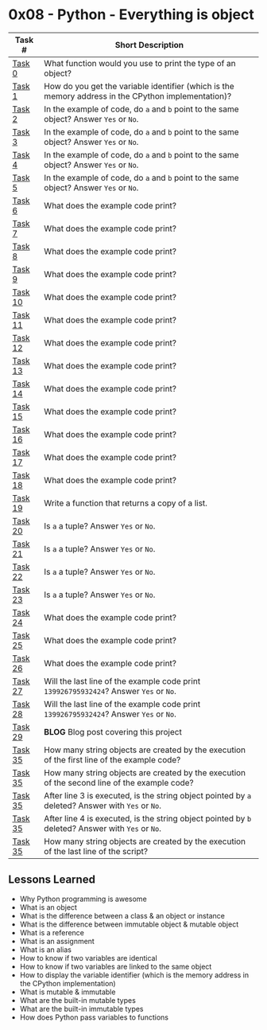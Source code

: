  # 0x08 - Python - Everything is object
Task # | Short Description
-------|------------
[Task 0](0-answer.txt) | What function would you use to print the type of an object?
[Task 1](1-answer.txt) | How do you get the variable identifier (which is the memory address in the CPython implementation)?
[Task 2](2-answer.txt) | In the example of code, do `a` and `b` point to the same object? Answer `Yes` or `No`.
[Task 3](3-answer.txt) | In the example of code, do `a` and `b` point to the same object? Answer `Yes` or `No`.
[Task 4](4-answer.txt) | In the example of code, do `a` and `b` point to the same object? Answer `Yes` or `No`.
[Task 5](5-answer.txt) | In the example of code, do `a` and `b` point to the same object? Answer `Yes` or `No`.
[Task 6](6-answer.txt) | What does the example code print?
[Task 7](7-answer.txt) | What does the example code print?
[Task 8](8-answer.txt) | What does the example code print?
[Task 9](9-answer.txt) | What does the example code print?
[Task 10](10-answer.txt) | What does the example code print?
[Task 11](11-answer.txt) | What does the example code print?
[Task 12](12-answer.txt) | What does the example code print?
[Task 13](13-answer.txt) | What does the example code print?
[Task 14](14-answer.txt) | What does the example code print?
[Task 15](15-answer.txt) | What does the example code print?
[Task 16](16-answer.txt) | What does the example code print?
[Task 17](17-answer.txt) | What does the example code print?
[Task 18](18-answer.txt) | What does the example code print?
[Task 19](19-copy_list.py) | Write a function that returns a copy of a list.
[Task 20](20-answer.txt) | Is `a` a tuple? Answer `Yes` or `No`.
[Task 21](21-answer.txt) | Is `a` a tuple? Answer `Yes` or `No`.
[Task 22](22-answer.txt) | Is `a` a tuple? Answer `Yes` or `No`.
[Task 23](23-answer.txt) | Is `a` a tuple? Answer `Yes` or `No`.
[Task 24](24-answer.txt) | What does the example code print?
[Task 25](25-answer.txt) | What does the example code print?
[Task 26](26-answer.txt) | What does the example code print?
[Task 27](27-answer.txt) | Will the last line of the example code print `139926795932424`? Answer `Yes` or `No`.
[Task 28](28-answer.txt) | Will the last line of the example code print `139926795932424`? Answer `Yes` or `No`.
[Task 29]() | **BLOG** Blog post covering this project
[Task 35](106-line1.txt) | How many string objects are created by the execution of the first line of the example code?
[Task 35](106-line2.txt) | How many string objects are created by the execution of the second line of the example code?
[Task 35](106-line3.txt) | After line 3 is executed, is the string object pointed by `a` deleted? Answer with `Yes` or `No`.
[Task 35](106-line4.txt) | After line 4 is executed, is the string object pointed by `b` deleted? Answer with `Yes` or `No`.
[Task 35](106-line5.txt) | How many string objects are created by the execution of the last line of the script?
 ## Lessons Learned
* Why Python programming is awesome
* What is an object
* What is the difference between a class & an object or instance
* What is the difference between immutable object & mutable object
* What is a reference
* What is an assignment
* What is an alias
* How to know if two variables are identical
* How to know if two variables are linked to the same object
* How to display the variable identifier (which is the memory address in the CPython implementation)
* What is mutable & immutable
* What are the built-in mutable types
* What are the built-in immutable types
* How does Python pass variables to functions
